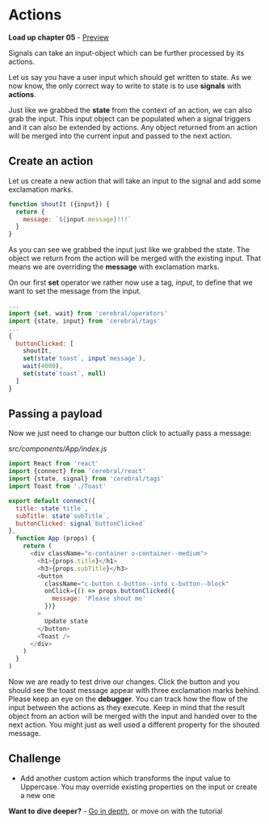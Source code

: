 # Actions

**Load up chapter 05** - [Preview](05)

Signals can take an input-object which can be further processed by its actions.

Let us say you have a user input which should get written to state.
As we now know, the only correct way to write to state is to use **signals** with **actions**.

Just like we grabbed the **state** from the context of an action, we can also grab the input. This input object can be populated when a signal triggers and it can also be extended by actions. Any object returned from an action will be merged into the current input and passed to the next action.

## Create an action
Let us create a new action that will take an input to the signal and add some exclamation marks.

```js
function shoutIt ({input}) {
  return {
    message: `${input.message}!!!`
  }
}
```

As you can see we grabbed the input just like we grabbed the state. The object we return from the action will be merged with the existing input. That means we are overriding the **message** with exclamation marks.

On our first **set** operator we rather now use a tag, *input*, to define that we want to set the message from the input.

```js
...
import {set, wait} from 'cerebral/operators'
import {state, input} from 'cerebral/tags'
...
{
  buttonClicked: [
    shoutIt,
    set(state`toast`, input`message`),
    wait(4000),
    set(state`toast`, null)
  ]  
}
```

## Passing a payload
Now we just need to change our button click to actually pass a message:

*src/components/App/index.js*
```js
import React from 'react'
import {connect} from 'cerebral/react'
import {state, signal} from 'cerebral/tags'
import Toast from './Toast'

export default connect({
  title: state`title`,
  subTitle: state`subTitle`,
  buttonClicked: signal`buttonClicked`
},
  function App (props) {
    return (
      <div className="o-container o-container--medium">
        <h1>{props.title}</h1>
        <h3>{props.subTitle}</h3>
        <button
          className="c-button c-button--info c-button--block"
          onClick={() => props.buttonClicked({
            message: 'Please shout me'
          })}
        >
          Update state
        </button>
        <Toast />
      </div>
    )
  }
)
```

Now we are ready to test drive our changes. Click the button and you should see the toast message appear with three exclamation marks behind. Please keep an eye on the **debugger**. You can track how the flow of the input between the actions as they execute. Keep in mind that the result object from an action will be merged with the input and handed over to the next action. You might just as well used a different property for the shouted message.

## Challenge

- Add another custom action which transforms the input value to Uppercase. You may override existing properties on the input or create a new one

**Want to dive deeper?** - [Go in depth](../in_depth/actions.md), or move on with the tutorial
